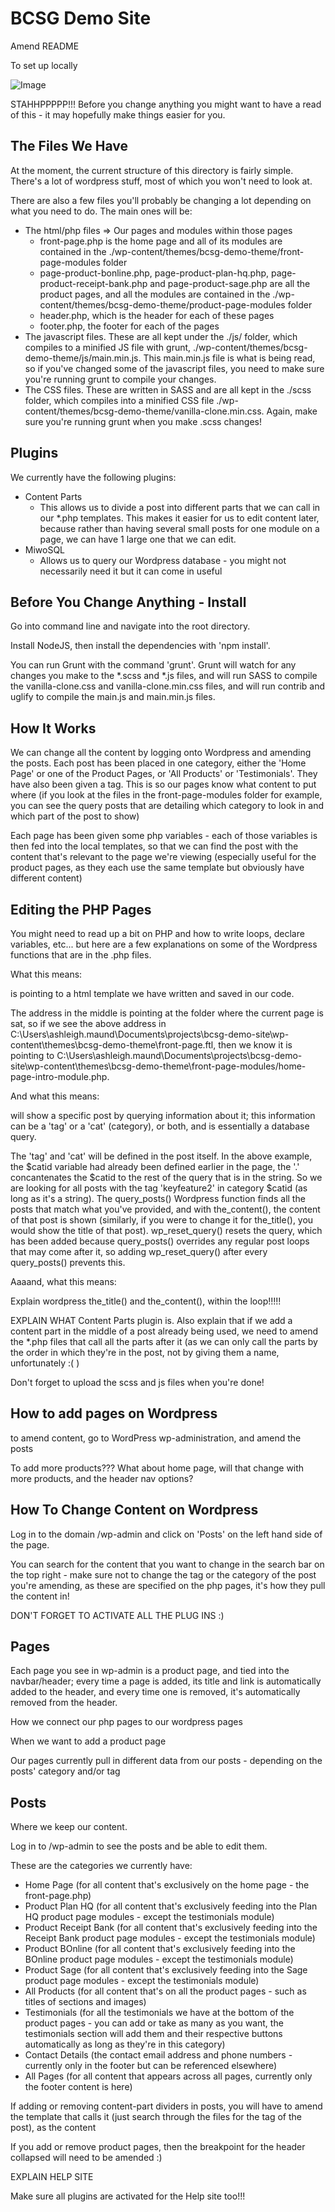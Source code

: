 BCSG Demo Site
==============


Amend README



To set up locally



![Image](img/HomePage.jpg)
















STAHHPPPPP!!! Before you change anything you might want to have a read of this - it may hopefully make things easier for you.


The Files We Have
-----------------

At the moment, the current structure of this directory is fairly simple. There's a lot of wordpress stuff, most of which you won't need to look at.

There are also a few files you'll probably be changing a lot depending on what you need to do. The main ones will be:

- The html/php files => Our pages and modules within those pages
	- front-page.php is the home page and all of its modules are contained in the ./wp-content/themes/bcsg-demo-theme/front-page-modules folder
	- page-product-bonline.php, page-product-plan-hq.php, page-product-receipt-bank.php and page-product-sage.php are all the product pages, and all the modules are contained in the ./wp-content/themes/bcsg-demo-theme/product-page-modules folder
	- header.php, which is the header for each of these pages
	- footer.php, the footer for each of the pages
- The javascript files. These are all kept under the ./js/ folder, which compiles to a minified JS file with grunt, ./wp-content/themes/bcsg-demo-theme/js/main.min.js. This main.min.js file is what is being read, so if you've changed some of the javascript files, you need to make sure you're running grunt to compile your changes.
- The CSS files. These are written in SASS and are all kept in the ./scss folder, which compiles into a minified CSS file ./wp-content/themes/bcsg-demo-theme/vanilla-clone.min.css. Again, make sure you're running grunt when you make .scss changes!


Plugins
-------

We currently have the following plugins:

- Content Parts
  - This allows us to divide a post into different parts that we can call in our *.php templates. This makes it easier for us to edit content later, because rather than having several small posts for one module on a page, we can have 1 large one that we can edit.
- MiwoSQL
  - Allows us to query our Wordpress database - you might not necessarily need it but it can come in useful


Before You Change Anything - Install
------------------------------------

Go into command line and navigate into the root directory.

Install NodeJS, then install the dependencies with 'npm install'.

You can run Grunt with the command 'grunt'. Grunt will watch for any changes you make to the *.scss and *.js files, and will run SASS to compile the vanilla-clone.css and vanilla-clone.min.css files, and will run contrib and uglify to compile the main.js and main.min.js files.







How It Works
------------

We can change all the content by logging onto Wordpress and amending the posts. Each post has been placed in one category, either the 'Home Page' or one of the Product Pages, or 'All Products' or 'Testimonials'. They have also been given a tag. This is so our pages know what content to put where (if you look at the files in the front-page-modules folder for example, you can see the query posts that are detailing which category to look in and which part of the post to show)


Each page has been given some php variables - each of those variables is then fed into the local templates, so that we can find the post with the content that's relevant to the page we're viewing (especially useful for the product pages, as they each use the same template but obviously have different content)









Editing the PHP Pages
----------------------

You might need to read up a bit on PHP and how to write loops, declare variables, etc... but here are a few explanations on some of the Wordpress functions that are in the .php files.

What this means:

<?php include(locate_template('front-page-modules/home-page-intro-module.php')); ?>

<?php include(locate_template('[INSERT FILE ADDRESS AND NAME HERE]')); ?> is pointing to a html template we have written and saved in our code.
The address in the middle is pointing at the folder where the current page is sat, so if we see the above address in C:\Users\ashleigh.maund\Documents\projects\bcsg-demo-site\wp-content\themes\bcsg-demo-theme\front-page.ftl, then we know it is pointing to C:\Users\ashleigh.maund\Documents\projects\bcsg-demo-site\wp-content\themes\bcsg-demo-theme\front-page-modules/home-page-intro-module.php.


And what this means:

<?php query_posts('&tag=keyfeature2&cat='.$catid); while (have_posts()) : the_post(); the_content(); endwhile; wp_reset_query(); ?>

<?php query_posts('[INSERT INFO ABOUT POST HERE]'); while (have_posts()) : the_post(); the_content(); endwhile; wp_reset_query(); ?> will show a specific post by querying information about it; this information can be a 'tag' or a 'cat' (category), or both, and is essentially a database query.
The 'tag' and 'cat' will be defined in the post itself. In the above example, the $catid variable had already been defined earlier in the page, the '.' concantenates the $catid to the rest of the query that is in the string. So we are looking for all posts with the tag 'keyfeature2' in category $catid (as long as it's a string).
The query_posts() Wordpress function finds all the posts that match what you've provided, and with the_content(), the content of that post is shown (similarly, if you were to change it for the_title(), you would show the title of that post).
wp_reset_query() resets the query, which has been added because query_posts() overrides any regular post loops that may come after it, so adding wp_reset_query() after every query_posts() prevents this.


Aaaand, what this means:

<?php query_posts('&tag="featuresmodule"&cat='.$catid); while (have_posts()) : the_post(); if (function_exists('the_content_part')) ?><?php endwhile; wp_reset_query();?>







Explain wordpress the_title() and the_content(), within the loop!!!!!




EXPLAIN WHAT Content Parts plugin is. Also explain that if we add a content part in the middle of a post already being used, we need to amend the *.php files that call all the parts after it (as we can only call the parts by the order in which they're in the post, not by giving them a name, unfortunately :( )








Don't forget to upload the scss and js files when you're done!





How to add pages on Wordpress
-----------------------------




to amend content, go to WordPress wp-administration, and amend the posts


To add more products??? What about home page, will that change with more products, and the header nav options?






How To Change Content on Wordpress
----------------------------------

Log in to the domain /wp-admin and click on 'Posts' on the left hand side of the page.

You can search for the content that you want to change in the search bar on the top right - make sure not to change the tag or the category of the post you're amending, as these are specified on the php pages, it's how they pull the content in!








DON'T FORGET TO ACTIVATE ALL THE PLUG INS :)











Pages
-----

Each page you see in wp-admin is a product page, and tied into the navbar/header; every time a page is added, its title and link is automatically added to the header, and every time one is removed, it's automatically removed from the header.





How we connect our php pages to our wordpress pages

When we want to add a product page





Our pages currently pull in different data from our posts - depending on the posts' category and/or tag





Posts
-----

Where we keep our content.

Log in to /wp-admin to see the posts and be able to edit them.

These are the categories we currently have:
- Home Page (for all content that's exclusively on the home page - the front-page.php)
- Product Plan HQ (for all content that's exclusively feeding into the Plan HQ product page modules - except the testimonials module)
- Product Receipt Bank (for all content that's exclusively feeding into the Receipt Bank product page modules - except the testimonials module)
- Product BOnline (for all content that's exclusively feeding into the BOnline product page modules - except the testimonials module)
- Product Sage (for all content that's exclusively feeding into the Sage product page modules - except the testimonials module)
- All Products (for all content that's on all the product pages - such as titles of sections and images)
- Testimonials (for all the testimonials we have at the bottom of the product pages - you can add or take as many as you want, the testimonials section will add them and their respective buttons automatically as long as they're in this category)
- Contact Details (the contact email address and phone numbers - currently only in the footer but can be referenced elsewhere)
- All Pages (for all content that appears across all pages, currently only the footer content is here)



If adding or removing content-part dividers in posts, you will have to amend the template that calls it (just search through the files for the tag of the post), as the content


If you add or remove product pages, then the breakpoint for the header collapsed will need to be amended :)





EXPLAIN HELP SITE



Make sure all plugins are activated for the Help site too!!!